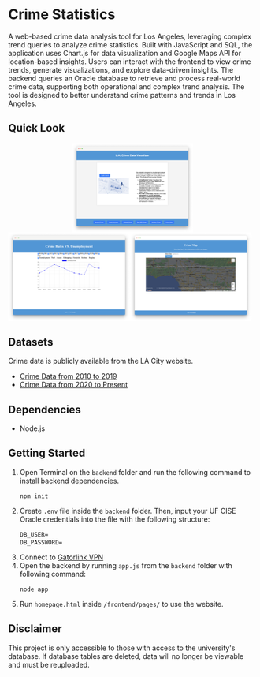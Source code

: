 # Crime Statistics

A web-based crime data analysis tool for Los Angeles, leveraging complex trend queries to analyze crime statistics. Built with JavaScript and SQL, the application uses Chart.js for data visualization and Google Maps API for location-based insights. Users can interact with the frontend to view crime trends, generate visualizations, and explore data-driven insights. The backend queries an Oracle database to retrieve and process real-world crime data, supporting both operational and complex trend analysis. The tool is designed to better understand crime patterns and trends in Los Angeles.

## Quick Look
<div style="display: flex; gap: 0px; justify-content: center;">
    <img src="./images/home.png" alt="Home" style="width: 49%;" />
</div>

<div style="display: flex; gap: 0px;">
    <img src="./images/graph.png" alt="Graph" style="width: 49%;" />
    <img src="./images/map.png" alt="Map" style="width: 49%;" />
</div>

## Datasets
Crime data is publicly available from the LA City website.
- [Crime Data from 2010 to 2019](https://data.lacity.org/Public-Safety/Crime-Data-from-2010-to-2019/63jg-8b9z/)
- [Crime Data from 2020 to Present](https://data.lacity.org/Public-Safety/Crime-Data-from-2020-to-Present/2nrs-mtv8/)

## Dependencies
- Node.js

## Getting Started
1. Open Terminal on the `backend` folder and run the following command to install backend dependencies.
    ```
    npm init
    ```
2. Create `.env` file inside the `backend` folder. Then, input your UF CISE Oracle credentials into the file with the following structure:
    ```
    DB_USER=
    DB_PASSWORD=
    ```
3. Connect to [Gatorlink VPN](https://it.ufl.edu/ict/documentation/network-infrastructure/vpn/)
4. Open the backend by running `app.js` from the `backend` folder with following command:
    ```
    node app
    ```
5. Run `homepage.html` inside `/frontend/pages/` to use the website.

## Disclaimer
This project is only accessible to those with access to the university's database. If database tables are deleted, data will no longer be viewable and must be reuploaded.
